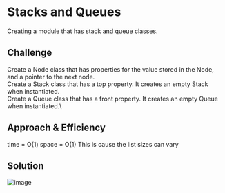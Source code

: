 # Stacks and Queues
<!-- Short summary or background information -->
Creating a module that has stack and queue classes.

## Challenge
<!-- Description of the challenge -->
Create a Node class that has properties for the value stored in the Node, and a pointer to the next node.\
Create a Stack class that has a top property. It creates an empty Stack when instantiated.\
Create a Queue class that has a front property. It creates an empty Queue when instantiated.\


## Approach & Efficiency
<!-- What approach did you take? Why? What is the Big O space/time for this approach? -->

time = O(1)
space = O(1)
This is cause the list sizes can vary

## Solution
<!-- Embedded whiteboard image -->
![image](../assets/.png)
